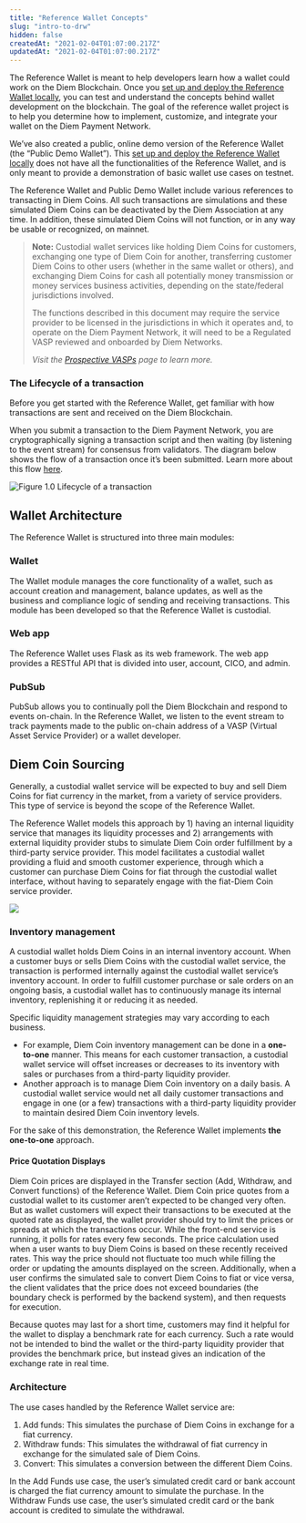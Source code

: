 ```yaml
---
title: "Reference Wallet Concepts"
slug: "intro-to-drw"
hidden: false
createdAt: "2021-02-04T01:07:00.217Z"
updatedAt: "2021-02-04T01:07:00.217Z"
---
```

The Reference Wallet is meant to help developers learn how a wallet could work on the Diem Blockchain. Once you [set up and deploy the Reference Wallet locally](wallet-app/develop-reference-wallet.md), you can test and understand the concepts behind wallet development on the blockchain. The goal of the reference wallet project is to help you determine how to implement, customize, and integrate your wallet on the Diem Payment Network.

We’ve also created a public, online demo version of the Reference Wallet (the “Public Demo Wallet”). This [set up and deploy the Reference Wallet locally](wallet-app/develop-reference-wallet.md) does not have all the functionalities of the Reference Wallet, and is only meant to provide a demonstration of basic wallet use cases on testnet.

The Reference Wallet and Public Demo Wallet include various references to transacting in Diem Coins.  All such transactions are simulations and these simulated Diem Coins can be deactivated by the Diem Association at any time.  In addition, these simulated Diem Coins will not function, or in any way be usable or recognized, on mainnet.


> **Note:** Custodial wallet services like holding Diem Coins for customers, exchanging one type of Diem Coin for another, transferring customer Diem Coins to other users (whether in the same wallet or others), and exchanging Diem Coins for cash all potentially money transmission or money services business activities, depending on the state/federal jurisdictions involved.
>
> The functions described in this document may require the service provider to be licensed in the jurisdictions in which it operates and, to operate on the Diem Payment Network, it will need to be a Regulated VASP reviewed and onboarded by Diem Networks.
>
> *Visit the [Prospective VASPs](reference/prospective-vasps.md) page to learn more.*


### The Lifecycle of a transaction

Before you get started with the Reference Wallet, get familiar with how transactions are sent and received on the Diem Blockchain.

When you submit a transaction to the Diem Payment Network, you are cryptographically signing a transaction script and then waiting (by listening to the event stream) for consensus from validators. The diagram below shows the flow of a transaction once it’s been submitted. Learn more about this flow [here](core/life-of-a-transaction.md).


![Figure 1.0 Lifecycle of a transaction](/img/docs/validator.svg)

## Wallet Architecture


The Reference Wallet is structured into three main modules:



### Wallet

The Wallet module manages the core functionality of a wallet, such as account creation and management, balance updates, as well as the business and compliance logic of sending and receiving transactions. This module has been developed so that the Reference Wallet is custodial.



### Web app

The Reference Wallet uses Flask as its web framework. The web app provides a RESTful API that is divided into user, account, CICO, and admin.



### PubSub

PubSub allows you to continually poll the Diem Blockchain and respond to events on-chain. In the Reference Wallet, we listen to the event stream to track payments made to the public on-chain address of a VASP (Virtual Asset Service Provider) or a wallet developer.


## Diem Coin Sourcing

Generally, a custodial wallet service will be expected to buy and sell Diem Coins for fiat currency in the market, from a variety of service providers. This type of service is beyond the scope of the Reference Wallet.

The Reference Wallet models this approach by 1) having an internal liquidity service that manages its liquidity processes and 2) arrangements with external liquidity provider stubs to simulate Diem Coin order fulfillment by a third-party service provider. This model facilitates a custodial wallet providing a fluid and smooth customer experience, through which a customer can purchase Diem Coins for fiat through the custodial wallet interface, without having to separately engage with the fiat-Diem Coin service provider.

![](/img/docs/diem-c-sourcing.svg)



### Inventory management

A custodial wallet holds Diem Coins in an internal inventory account. When a customer buys or sells Diem Coins with the custodial wallet service, the transaction is performed internally against the custodial wallet service’s inventory account. In order to fulfill customer purchase or sale orders on an ongoing basis, a custodial wallet has to continuously manage its internal inventory, replenishing it or reducing it as needed.

Specific liquidity management strategies may vary according to each business.

* For example, Diem Coin inventory management can be done in a **one-to-one** manner. This means for each customer transaction, a custodial wallet service will offset increases or decreases to its inventory with sales or purchases from a third-party liquidity provider.
* Another approach is to manage Diem Coin inventory on a daily basis.  A custodial wallet service would net all daily customer transactions and engage in one (or a few) transactions with a third-party liquidity provider to maintain desired Diem Coin inventory levels.


For the sake of this demonstration, the Reference Wallet implements **the one-to-one** approach.



#### Price Quotation Displays

Diem Coin prices are displayed in the Transfer section (Add, Withdraw, and Convert functions) of the Reference Wallet. Diem Coin price quotes from a custodial wallet to its customer aren’t expected to be changed very often. But as wallet customers will expect their transactions to be executed at the quoted rate as displayed, the wallet provider should try to limit the prices or spreads at which the transactions occur. While the front-end service is running, it polls for rates every few seconds. The price calculation used when a user wants to buy Diem Coins is based on these recently received rates. This way the price should not fluctuate too much while filling the order or updating the amounts displayed on the screen. Additionally, when a user confirms the simulated sale to convert Diem Coins to fiat or vice versa, the client validates that the price does not exceed boundaries (the boundary check is performed by the backend system), and then requests for execution.

Because quotes may last for a short time, customers may find it helpful for the wallet to display a benchmark rate for each currency. Such a rate would not be intended to bind the wallet or the third-party liquidity provider that provides the benchmark price, but instead gives an indication of the exchange rate in real time.



### Architecture

The use cases handled by the Reference Wallet service are:

1. Add funds: This simulates the purchase of Diem Coins in exchange for a fiat currency.
2. Withdraw funds: This simulates the withdrawal of fiat currency in exchange for the simulated sale of Diem Coins.
3. Convert: This simulates a conversion between the different Diem Coins.

In the Add Funds use case, the user’s simulated credit card or bank account is charged the fiat currency amount to simulate the purchase. In the Withdraw Funds use case, the user’s simulated credit card or the bank account is credited to simulate the withdrawal.
